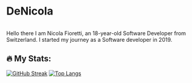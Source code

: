 # DeNicola
<img src="https://komarev.com/ghpvc/?username=DeNic0la&style=flat-square&color=blue" alt=""/>


Hello there 
I am Nicola Fioretti, an 18-year-old Software Developer from Switzerland. I started my journey as a Software developer in 2019.


## :fire: My Stats:
[![GitHub Streak](http://github-readme-streak-stats.herokuapp.com?user=DeNic0la&theme=dark&background=000000)](https://git.io/streak-stats)
[![Top Langs](https://github-readme-stats.vercel.app/api/top-langs/?username=DeNic0la&layout=compact&theme=vision-friendly-dark)](https://github.com/anuraghazra/github-readme-stats)
